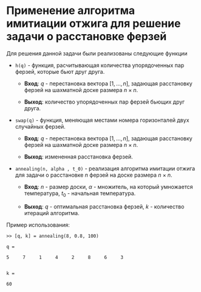 # Применение алгоритма имитиации отжига для решение задачи о расстановке ферзей

Для решения данной задачи были реализованы следующие функции

* ```h(q)``` - функция, расчитывающая количества упорядоченных пар ферзей, которые бьют друг друга.

    * **Вход**: $q$ - перестановка вектора $[1, \dots, n]$, задающая расстановку ферзей на шахматной доске размера $n \times n$.

    * **Выход**: количество упорядоченных пар ферзей бьющих друг друга.

* ```swap(q)``` - функция, меняющая местами номера горизонталей двух случайных ферзей.

    * **Вход**: $q$ - перестановка вектора $[1, \dots, n]$, задающая расстановку ферзей на шахматной доске размера $n \times n$.

    * **Выход**: измененная расстановка ферзей.

* ```annealing(n, alpha , t_0)``` - реализация алгоритма имитации отжига для задачи о расстановке $n$ ферзей на доске размера $n \times n$.  

    * **Вход**: $n$ - размер доски, $\alpha$ -  множитель, на который умножается температура, $t_0$ - начальная температура.

    * **Выход**: $q$ - оптимальная расстановка ферзей, $k$ - количество итераций алгоритма.


Пример использования:

```
>> [q, k] = annealing(8, 0.8, 100)
		
q =

5     7     1     4     2     8     6     3


k =

60
```